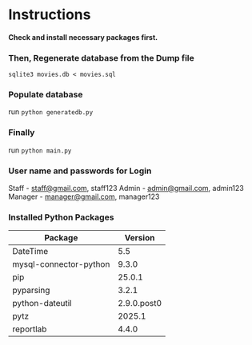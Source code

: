 
# Instructions
#### Check and install necessary packages first.
### Then, Regenerate database from the Dump file

`sqlite3 movies.db < movies.sql`

### Populate database
run `python generatedb.py`

### Finally
run `python main.py`


### User name and passwords for Login
Staff - staff@gmail.com, staff123
Admin - admin@gmail.com, admin123
Manager - manager@gmail.com, manager123

### Installed Python Packages

| Package                   | Version   |
|---------------------------|-----------|
| DateTime                  | 5.5       |
| mysql-connector-python    | 9.3.0     |
| pip                       | 25.0.1    |
| pyparsing                 | 3.2.1     |
| python-dateutil           | 2.9.0.post0 |
| pytz                      | 2025.1    |
| reportlab                 | 4.4.0     |

